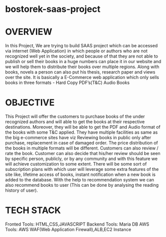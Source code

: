 # bostorek-saas-project

# OVERVIEW
In this Project, We are trying to build SAAS project which can be accessed via internet (Web Application)  in which people or authors who are not recognized well yet in the society, and because of that they are not able to publish or sell their books in a huge numbers can place it in our website and we will help them to distribute their books over multiple regions. Along with books, novels a person can also put his thesis, research paper and views over the site. 
It is basically a E-Commerce web application which only sells books in three formats -
Hard Copy
PDF’s(T&C)
Audio Books

# OBJECTIVE 
This Project will offer the customers to purchase books of the under recognized authors and will able to get the books at their respective destinations.
Moreover, they will be able to get the PDF and Audio format of the books with some T&C applied.
They have multiple facilities as same as the big e-commerce sites have viz Reviewing books in public only after purchase, replacement in case of damaged order.
The price distribution of the books in multiple formats will be different.
Customers can also review / rate the book. 
Customer can also decide that his/her review should be seen by specific person, publicly, or by any community and with this feature we will achieve customization to some extent.
There will be some sort of subscription plans with which user will leverage some extra features of the site like, lifetime access of books, instant notification when a new book is added to the database.
With the help to recommendation  system we can also recommend books to user (This can be done by analysing the reading history of user).

# TECH STACK
Fronted Tools: HTML,CSS,JAVASCRIPT
Backend Tools: Maria DB
AWS Tools: AWS WAF(Web Application Firewall),ALB,EC2 Instance 







